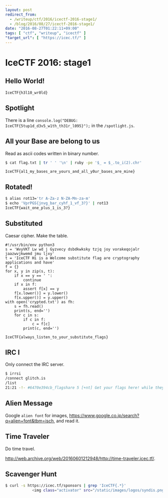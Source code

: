```yaml
---
layout: post
redirect_from:
  - /writeup/ctf/2016/icectf-2016-stage1/
  - /blog/2016/08/27/icectf-2016-stage1/
date: "2016-08-27T01:22:11+09:00"
tags: [ "ctf", "writeup", "icectf" ]
"target_url": [ "https://icec.tf/" ]
---
```


# IceCTF 2016: stage1

## Hello World!

`IceCTF{h3l10_wr0ld}`

## Spotlight

There is a line `console.log("DEBUG: IceCTF{5tup1d_d3v5_w1th_th31r_l095}");` in the `/spotlight.js`.

## All your Base are belong to us

Read as ascii codes written in binary number.

``` sh
$ cat flag.txt | tr ' ' '\n' | ruby -pe '$_ = $_.to_i(2).chr'
```

`IceCTF{al1_my_bases_are_yours_and_all_y0ur_bases_are_mine}`

## Rotated!

``` sh
$ alias rot13='tr A-Za-z N-ZA-Mn-za-m'
$ echo 'VprPGS{jnvg_bar_cyhf_1_vf_3?}' | rot13
IceCTF{wait_one_plus_1_is_3?}
```

## Substituted

Caesar cipher. Make the table.

```
#!/usr/bin/env python3
s = 'WvyVKT Lw wd j Gyzvecy dsbdkwksky tzjq joy vorakeqojalr jaazwvjkwemd jmu ljxy'
t = 'IceCTF Hi is a Welcome substitute flag are cryptography applications and have'
f = {}
for x, y in zip(s, t):
    if x == y == ' ':
        continue
    if x in f:
        assert f[x] == y
    f[x.lower()] = y.lower()
    f[x.upper()] = y.upper()
with open('crypted.txt') as fh:
    s = fh.read()
    print(s, end='')
    for c in s:
        if c in f:
            c = f[c]
        print(c, end='')
```

`IceCTF{always_listen_to_your_substitute_flags}`

## IRC I

Only connect the IRC server.

``` sh
$ irrsi
/connect glitch.is
/list
21:21 -!- #6470e394cb_flagshare 5 [+nt] Get your flags here! while they're hot! IceCTF{pL3AsE_D0n7_5h4re_fL495_JUsT_doNT}
```

## Alien Message

Google `alien font` for images, <https://www.google.co.jp/search?q=alien+font&tbm=isch>, and read it.

## Time Traveler

Do time travel.

<http://web.archive.org/web/20160601212948/http://time-traveler.icec.tf/>.

## Scavenger Hunt

``` sh
$ curl -s https://icec.tf/sponsors | grep 'IceCTF{.*}'
            <img class="activator" src="/static/images/logos/syndis.png" alt="IceCTF{Y0u_c4n7_533_ME_iM_h1Din9}">
```

